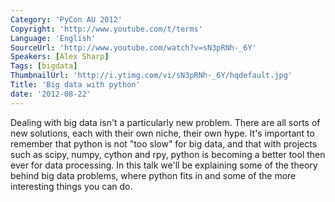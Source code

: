 ```yaml
---
Category: 'PyCon AU 2012'
Copyright: 'http://www.youtube.com/t/terms'
Language: 'English'
SourceUrl: 'http://www.youtube.com/watch?v=sN3pRNh-_6Y'
Speakers: [Alex Sharp]
Tags: [bigdata]
ThumbnailUrl: 'http://i.ytimg.com/vi/sN3pRNh-_6Y/hqdefault.jpg'
Title: 'Big data with python'
date: '2012-08-22'
---
```

Dealing with big data isn't a particularly new problem. There are all sorts of
new solutions, each with their own niche, their own hype. It's important to
remember that python is not "too slow" for big data, and that with projects
such as scipy, numpy, cython and rpy, python is becoming a better tool then
ever for data processing. In this talk we'll be explaining some of the theory
behind big data problems, where python fits in and some of the more
interesting things you can do.


